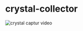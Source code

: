 # crystal-collector
![crystal captur video](https://cloud.githubusercontent.com/assets/24326243/25649725/c671cda0-2f8c-11e7-8020-37fcfa2e9075.gif)
